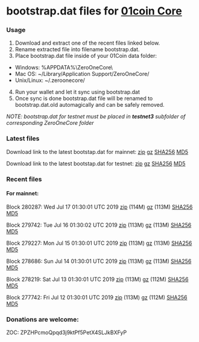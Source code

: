 # bootstrap.dat files for [01coin Core](https://01coin.io)

### Usage

1. Download and extract one of the recent files linked below.
2. Rename extracted file into filename bootstrap.dat.
3. Place bootstrap.dat file inside of your 01Coin data folder:
 - Windows: %APPDATA%\ZeroOneCore\
 - Mac OS: ~/Library/Application Support/ZeroOneCore/
 - Unix/Linux: ~/.zeroonecore/
4. Run your wallet and let it sync using bootstrap.dat
5. Once sync is done bootstrap.dat file will be renamed to bootstrap.dat.old automagically and can be safely removed.

_NOTE: bootstrap.dat for testnet must be placed in **testnet3** subfolder of corresponding ZeroOneCore folder_

### Latest files
Download link to the latest bootstap.dat for mainnet: [zip](https://files.01coin.io/mainnet/bootstrap.dat.zip) [gz](https://files.01coin.io/mainnet/bootstrap.dat.tar.gz) [SHA256](https://files.01coin.io/mainnet/sha256.txt) [MD5](https://files.01coin.io/mainnet/md5.txt)

Download link to the latest bootstap.dat for testnet: [zip](https://files.01coin.io/testnet/bootstrap.dat.zip) [gz](https://files.01coin.io/testnet/bootstrap.dat.tar.gz) [SHA256](https://files.01coin.io/testnet/sha256.txt) [MD5](https://files.01coin.io/testnet/md5.txt)

### Recent files

#### For mainnet:

Block 280287: Wed Jul 17 01:30:01 UTC 2019 [zip](https://files.01coin.io/mainnet/2019-07-17/bootstrap.dat.zip) (114M) [gz](https://files.01coin.io/mainnet/2019-07-17/bootstrap.dat.tar.gz) (113M) [SHA256](https://files.01coin.io/mainnet/2019-07-17/sha256.txt) [MD5](https://files.01coin.io/mainnet/2019-07-17/md5.txt)

Block 279742: Tue Jul 16 01:30:02 UTC 2019 [zip](https://files.01coin.io/mainnet/2019-07-16/bootstrap.dat.zip) (113M) [gz](https://files.01coin.io/mainnet/2019-07-16/bootstrap.dat.tar.gz) (113M) [SHA256](https://files.01coin.io/mainnet/2019-07-16/sha256.txt) [MD5](https://files.01coin.io/mainnet/2019-07-16/md5.txt)

Block 279227: Mon Jul 15 01:30:01 UTC 2019 [zip](https://files.01coin.io/mainnet/2019-07-15/bootstrap.dat.zip) (113M) [gz](https://files.01coin.io/mainnet/2019-07-15/bootstrap.dat.tar.gz) (113M) [SHA256](https://files.01coin.io/mainnet/2019-07-15/sha256.txt) [MD5](https://files.01coin.io/mainnet/2019-07-15/md5.txt)

Block 278686: Sun Jul 14 01:30:01 UTC 2019 [zip](https://files.01coin.io/mainnet/2019-07-14/bootstrap.dat.zip) (113M) [gz](https://files.01coin.io/mainnet/2019-07-14/bootstrap.dat.tar.gz) (113M) [SHA256](https://files.01coin.io/mainnet/2019-07-14/sha256.txt) [MD5](https://files.01coin.io/mainnet/2019-07-14/md5.txt)

Block 278219: Sat Jul 13 01:30:01 UTC 2019 [zip](https://files.01coin.io/mainnet/2019-07-13/bootstrap.dat.zip) (113M) [gz](https://files.01coin.io/mainnet/2019-07-13/bootstrap.dat.tar.gz) (112M) [SHA256](https://files.01coin.io/mainnet/2019-07-13/sha256.txt) [MD5](https://files.01coin.io/mainnet/2019-07-13/md5.txt)

Block 277742: Fri Jul 12 01:30:01 UTC 2019 [zip](https://files.01coin.io/mainnet/2019-07-12/bootstrap.dat.zip) (113M) [gz](https://files.01coin.io/mainnet/2019-07-12/bootstrap.dat.tar.gz) (112M) [SHA256](https://files.01coin.io/mainnet/2019-07-12/sha256.txt) [MD5](https://files.01coin.io/mainnet/2019-07-12/md5.txt)


### Donations are welcome:

ZOC: ZPZHPcmoQpqd3j9ktPf5PetX4SLJkBXFyP
